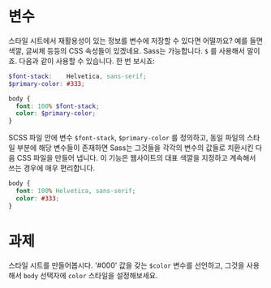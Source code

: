 # 변수

스타일 시트에서 재활용성이 있는 정보를 변수에 저장할 수 있다면 어떨까요? 예를 들면 색깔, 글씨체 등등의 CSS 속성들이 있겠네요. Sass는 가능합니다. `$` 를 사용해서 말이죠. 다음과 같이 사용할 수 있습니다. 한 번 보시죠:

```scss
$font-stack:    Helvetica, sans-serif;
$primary-color: #333;

body {
  font: 100% $font-stack;
  color: $primary-color;
}
```

SCSS 파일 안에 변수 `$font-stack`, `$primary-color` 를 정의하고, 동일 파일의 스타일 부분에 해당 변수들이 존재하면 Sass는 그것들을 각각의 변수의 값들로 치환시킨 다음 CSS 파일을 만들어 냅니다. 이 기능은 웹사이트의 대표 색깔을 지정하고 계속해서 쓰는 경우에 매우 편리합니다.

```css
body {
  font: 100% Helvetica, sans-serif;
  color: #333;
}
```

# 과제

스타일 시트를 만들어봅시다. '#000' 값을 갖는 `$color` 변수를 선언하고, 그것을 사용해서 `body` 선택자에 `color` 스타일을 설정해보세요.
